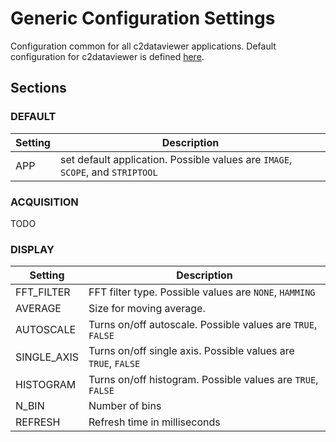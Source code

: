 # Generic Configuration Settings
Configuration common for all c2dataviewer applications.  Default configuration for c2dataviewer is defined [here](../c2dataviewer/c2dv.cfg).

## Sections

### DEFAULT
| Setting | Description |
|---|---|
|APP| set default application.  Possible values are `IMAGE`, `SCOPE`, and `STRIPTOOL`

### ACQUISITION
TODO

### DISPLAY
| Setting | Description |
|---|---|
|FFT_FILTER| FFT filter type. Possible values are `NONE`, `HAMMING` |
|AVERAGE| Size for moving average. |
|AUTOSCALE| Turns on/off autoscale. Possible values are `TRUE`, `FALSE` |
|SINGLE_AXIS| Turns on/off single axis.  Possible values are `TRUE`, `FALSE`|
|HISTOGRAM| Turns on/off histogram.  Possible values are `TRUE`, `FALSE`|
|N_BIN| Number of bins |
|REFRESH| Refresh time in milliseconds |
